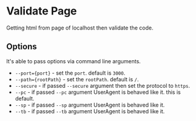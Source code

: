 # Validate Page

Getting html from page of localhost then validate the code.  

## Options

It's able to pass options via command line arguments.

- `--port={port}` - set the `port`. default is `3000`.
- `--path={rootPath}` - set the `rootPath`. default is `/`.
- `--secure` - if passed `--secure` argument then set the protocol to `https`. 
- `--pc` - if passed `--pc` argument UserAgent is behaved like it. this is default.
- `--sp` - if passed `--sp` argument UserAgent is behaved like it.
- `--tb` - if passed `--tb` argument UserAgent is behaved like it.
